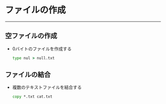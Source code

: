 # ファイルの作成

***

## 空ファイルの作成

* 0バイトのファイルを作成する

  ```cmd
  type nul > null.txt
  ```

## ファイルの結合

* 複数のテキストファイルを結合する

  ```cmd
  copy *.txt cat.txt
  ```
